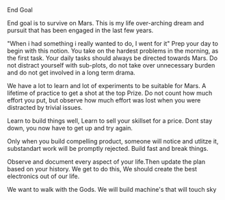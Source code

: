 End Goal

End goal is to survive on Mars. This is my life over-arching dream
and pursuit that has been engaged in the last few years.

"When i had something i really wanted to do, I went for it"
Prep your day to begin with this notion. You take on the hardest problems in the morning,
as the first task. Your daily tasks should always be directed towards Mars.
Do not distract yourself with sub-plots, do not take over unnecessary burden and
do not get involved in a long term drama.

We have a lot to learn and lot of experiments to be suitable for Mars.
A lifetime of practice to get a shot at the top Prize. 
Do not count how much effort you put, but observe how much effort was lost
when you were distracted by trivial issues.

Learn to build things well,
Learn to sell your skillset for a price.
Dont stay down, you now have to get up and try again.

Only when you build compelling product, someone will notice and utlitze it,
substandart work will be promptly rejected. Build fast and break things.

Observe and document every aspect of your life.Then update the plan based on your history.
We get to do this,
We should create the best electronics out of our life.

We want to walk with the Gods.
We will build machine's that will touch sky
